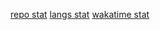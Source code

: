 [repo stat](https://github-readme-stats.vercel.app/api?username=denballakh&theme=dark&show_icons=true&count_private=true)
[langs stat](https://github-readme-stats.vercel.app/api/top-langs/?username=denballakh&theme=dark&langs_count=10&layout=compact)
[wakatime stat](https://github-readme-stats.vercel.app/api/wakatime?username=denballakh&theme=dark)
